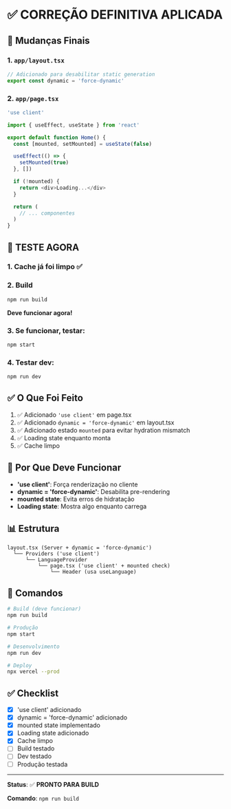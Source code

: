 # ✅ CORREÇÃO DEFINITIVA APLICADA

## 🔧 Mudanças Finais

### 1. `app/layout.tsx`
```typescript
// Adicionado para desabilitar static generation
export const dynamic = 'force-dynamic'
```

### 2. `app/page.tsx`
```typescript
'use client'

import { useEffect, useState } from 'react'

export default function Home() {
  const [mounted, setMounted] = useState(false)

  useEffect(() => {
    setMounted(true)
  }, [])

  if (!mounted) {
    return <div>Loading...</div>
  }

  return (
    // ... componentes
  )
}
```

## 🧪 TESTE AGORA

### 1. Cache já foi limpo ✅

### 2. Build
```bash
npm run build
```

**Deve funcionar agora!**

### 3. Se funcionar, testar:
```bash
npm start
```

### 4. Testar dev:
```bash
npm run dev
```

## ✅ O Que Foi Feito

1. ✅ Adicionado `'use client'` em page.tsx
2. ✅ Adicionado `dynamic = 'force-dynamic'` em layout.tsx
3. ✅ Adicionado estado `mounted` para evitar hydration mismatch
4. ✅ Loading state enquanto monta
5. ✅ Cache limpo

## 🎯 Por Que Deve Funcionar

- **'use client'**: Força renderização no cliente
- **dynamic = 'force-dynamic'**: Desabilita pre-rendering
- **mounted state**: Evita erros de hidratação
- **Loading state**: Mostra algo enquanto carrega

## 📊 Estrutura

```
layout.tsx (Server + dynamic = 'force-dynamic')
  └── Providers ('use client')
      └── LanguageProvider
          └── page.tsx ('use client' + mounted check)
              └── Header (usa useLanguage)
```

## 🚀 Comandos

```bash
# Build (deve funcionar)
npm run build

# Produção
npm start

# Desenvolvimento
npm run dev

# Deploy
npx vercel --prod
```

## ✅ Checklist

- [x] 'use client' adicionado
- [x] dynamic = 'force-dynamic' adicionado
- [x] mounted state implementado
- [x] Loading state adicionado
- [x] Cache limpo
- [ ] Build testado
- [ ] Dev testado
- [ ] Produção testada

---

**Status**: ✅ **PRONTO PARA BUILD**

**Comando**: `npm run build`
